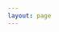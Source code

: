 ```yaml
---
layout: page
---
```



<dataTable />

<script setup>
    import dataTable from '@/layouts/dataTable.vue'
</script>
